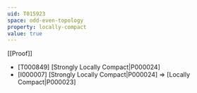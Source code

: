 ```yaml
---
uid: T015923
space: odd-even-topology
property: locally-compact
value: true
---
```

[[Proof]]

* [T000849] [Strongly Locally Compact|P000024]
* [I000007] [Strongly Locally Compact|P000024] => [Locally Compact|P000023]

